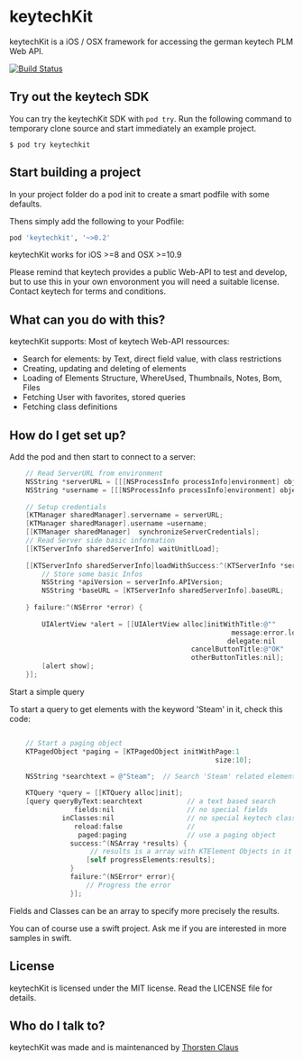 # keytechKit

keytechKit is a iOS / OSX framework for accessing the german keytech PLM Web API. 

[![Build Status](https://travis-ci.org/vvanchesa/keytechkit.svg?branch=master)](https://travis-ci.org/vvanchesa/keytechkit)

## Try out the keytech SDK

You can try the keytechKit SDK with `pod try`. Run the following command to temporary clone source and start immediately an example project.

```
$ pod try keytechkit
```

## Start building a project

In your project folder do a 
pod init
to create a smart podfile with some defaults.

Thens simply add the following to your Podfile:
``` ruby
pod 'keytechkit', '~>0.2'
```

keytechKit works for iOS >=8 and OSX >=10.9

Please remind that keytech provides a public Web-API to test and develop, but to use this in your own envoronment you will need a suitable license. Contact keytech for terms and conditions.

## What can you do with this?

keytechKit supports: 
Most of keytech Web-API ressources: 
* Search for elements: by Text, direct field value, with class restrictions
* Creating, updating and deleting of elements
* Loading of Elements Structure, WhereUsed, Thumbnails, Notes, Bom, Files
* Fetching User with favorites, stored queries
* Fetching class definitions 


## How do I get set up?

Add the pod and then start to connect to a server: 

``` Objective-C
    // Read ServerURL from environment
    NSString *serverURL = [[[NSProcessInfo processInfo]environment] objectForKey:@"APIURL"]; 
    NSString *username = [[[NSProcessInfo processInfo]environment] objectForKey:@"APIUserName"];
    
    // Setup credentials
    [KTManager sharedManager].servername = serverURL;
    [KTManager sharedManager].username =username;
    [[KTManager sharedManager]  synchronizeServerCredentials];
    // Read Server side basic information
    [[KTServerInfo sharedServerInfo] waitUnitlLoad];
    
    [[KTServerInfo sharedServerInfo]loadWithSuccess:^(KTServerInfo *serverInfo) {
        // Store some basic Infos
        NSString *apiVersion = serverInfo.APIVersion;
        NSString *baseURL = [KTServerInfo sharedServerInfo].baseURL;
        
    } failure:^(NSError *error) {
        
        UIAlertView *alert = [[UIAlertView alloc]initWithTitle:@""
                                                       message:error.localizedDescription
                                                      delegate:nil
                                             cancelButtonTitle:@"OK"
                                             otherButtonTitles:nil];
        [alert show];
    }];
```

Start a simple query

To start a query to get elements with the keyword 'Steam' in it, check this code: 

``` Objective-C

    // Start a paging object 
    KTPagedObject *paging = [KTPagedObject initWithPage:1
                                                   size:10];
    
    NSString *searchtext = @"Steam";  // Search 'Steam' related elements

    KTQuery *query = [[KTQuery alloc]init];
    [query queryByText:searchtext           // a text based search
                fields:nil                  // no special fields
             inClasses:nil                  // no special keytech classes (all in this case) 
                reload:false                //                  
                 paged:paging               // use a paging object
               success:^(NSArray *results) {
                    // results is a array with KTElement Objects in it
                   [self progressElements:results];
               }
               failure:^(NSError* error){
                   // Progress the error
               }];

```

Fields and Classes can be an array to specify more precisely the results.


You can of course use a swift project. Ask me if you are interested in more samples in swift.


## License
keytechKit is licensed under the MIT license. Read the LICENSE file for details.


## Who do I talk to? ###

keytechKit was made and is maintenanced by [Thorsten Claus](http://claus-software.de)



